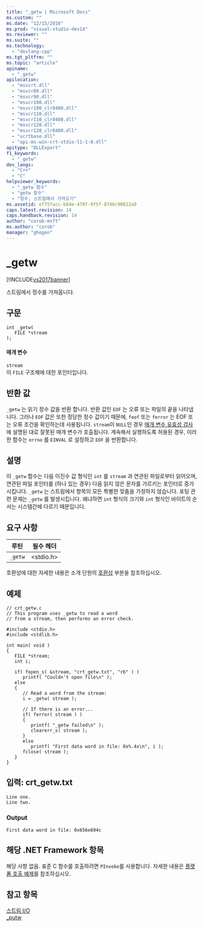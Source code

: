```yaml
---
title: "_getw | Microsoft Docs"
ms.custom: ""
ms.date: "12/15/2016"
ms.prod: "visual-studio-dev14"
ms.reviewer: ""
ms.suite: ""
ms.technology: 
  - "devlang-cpp"
ms.tgt_pltfrm: ""
ms.topic: "article"
apiname: 
  - "_getw"
apilocation: 
  - "msvcrt.dll"
  - "msvcr80.dll"
  - "msvcr90.dll"
  - "msvcr100.dll"
  - "msvcr100_clr0400.dll"
  - "msvcr110.dll"
  - "msvcr110_clr0400.dll"
  - "msvcr120.dll"
  - "msvcr120_clr0400.dll"
  - "ucrtbase.dll"
  - "api-ms-win-crt-stdio-l1-1-0.dll"
apitype: "DLLExport"
f1_keywords: 
  - "_getw"
dev_langs: 
  - "C++"
  - "C"
helpviewer_keywords: 
  - "_getw 함수"
  - "getw 함수"
  - "정수, 스트림에서 가져오기"
ms.assetid: ef75facc-b84e-470f-9f5f-8746c90822a0
caps.latest.revision: 14
caps.handback.revision: 14
author: "corob-msft"
ms.author: "corob"
manager: "ghogen"
---
```

# _getw
[!INCLUDE[vs2017banner](../../assembler/inline/includes/vs2017banner.md)]

스트림에서 정수를 가져옵니다.  
  
## 구문  
  
```  
int _getw(   
   FILE *stream   
);  
```  
  
#### 매개 변수  
 `stream`  
 이 `FILE` 구조체에 대한 포인터입니다.  
  
## 반환 값  
 `_getw` 는 읽기 정수 값을 반환 합니다.  반환 값인 `EOF` 는 오류 또는 파일의 끝을 나타냅니다.  그러나 `EOF` 값은 또한 정당한 정수 값이기 때문에, `feof` 또는 `ferror` 는 EOF 또는 오류 조건을 확인하는데 사용됩니다.  `stream`이 `NULL`인 경우 [매개 변수 유효성 검사](../../c-runtime-library/parameter-validation.md)에 설명된 대로 잘못된 매개 변수가 호출됩니다.  계속해서 실행하도록 허용된 경우, 이러한 함수는 `errno` 를 `EINVAL` 로 설정하고 `EOF` 을 반환합니다.  
  
## 설명  
 이 `_getw` 함수는 다음 이진수 값 형식인 `int` 를 `stream` 과 연관된 파일로부터 읽어오며, 연관된 파일 포인터를 \(하나 있는 경우\) 다음 읽지 않은 문자를 가르키는 포인터로 증가시킵니다.  `_getw` 는 스트림에서 항목의 모든 특별한 맞춤을 가정하지 않습니다.  포팅 관련 문제는 `_getw` 를 발생시킵니다. 왜냐하면 `int` 형식의 크기와 `int` 형식인 바이트의 순서는 시스템간에 다르기 때문입니다.  
  
## 요구 사항  
  
|루틴|필수 헤더|  
|--------|-----------|  
|`_getw`|\<stdio.h\>|  
  
 호환성에 대한 자세한 내용은 소개 단원의 [호환성](../../c-runtime-library/compatibility.md) 부분을 참조하십시오.  
  
## 예제  
  
```  
// crt_getw.c  
// This program uses _getw to read a word  
// from a stream, then performs an error check.  
  
#include <stdio.h>  
#include <stdlib.h>  
  
int main( void )  
{  
   FILE *stream;  
   int i;  
  
   if( fopen_s( &stream, "crt_getw.txt", "rb" ) )  
      printf( "Couldn't open file\n" );  
   else  
   {  
      // Read a word from the stream:  
      i = _getw( stream );  
  
      // If there is an error...  
      if( ferror( stream ) )  
      {  
         printf( "_getw failed\n" );  
         clearerr_s( stream );  
      }  
      else  
         printf( "First data word in file: 0x%.4x\n", i );  
      fclose( stream );  
   }  
}  
```  
  
## 입력: crt\_getw.txt  
  
```  
Line one.  
Line two.  
```  
  
### Output  
  
```  
First data word in file: 0x656e694c  
```  
  
## 해당 .NET Framework 항목  
 해당 사항 없음. 표준 C 함수를 호출하려면 `PInvoke`를 사용합니다. 자세한 내용은 [플랫폼 호출 예제](../Topic/Platform%20Invoke%20Examples.md)를 참조하십시오.  
  
## 참고 항목  
 [스트림 I\/O](../../c-runtime-library/stream-i-o.md)   
 [\_putw](../../c-runtime-library/reference/putw.md)